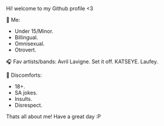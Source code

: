Hi! welcome to my Github profile <3

📍 Me:
- Under 15/Minor.
- Billingual.
- Omnisexual.
- Otrovert.

 🎧 Fav artists/bands:
  Avril Lavigne.
  Set it off.
  KATSEYE.
  Laufey.

 🔗 Discomforts: 
 - 18+.
 - SA jokes.
 - Insults.
 - Disrespect.

Thats all about me! Have a great day :P
